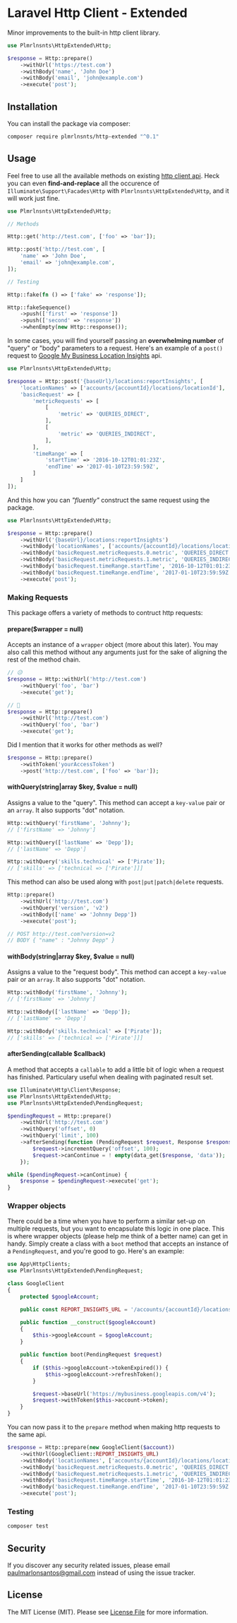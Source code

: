 # Laravel Http Client - Extended

Minor improvements to the built-in http client library.

```php
use Plmrlnsnts\HttpExtended\Http;

$response = Http::prepare()
    ->withUrl('https://test.com')
    ->withBody('name', 'John Doe')
    ->withBody('email', 'john@example.com')
    ->execute('post');
```

## Installation

You can install the package via composer:

```bash
composer require plmrlnsnts/http-extended "^0.1"
```

## Usage

Feel free to use all the available methods on existing [http client api](https://laravel.com/docs/7.x/http-client#introduction). Heck you can even **find-and-replace** all the occurence of `Illuminate\Support\Facades\Http` with `Plmrlnsnts\HttpExtended\Http`, and it will work just fine.

``` php
use Plmrlnsnts\HttpExtended\Http;

// Methods

Http::get('http://test.com', ['foo' => 'bar']);

Http::post('http://test.com', [
    'name' => 'John Doe',
    'email' => 'john@example.com',
]);

// Testing

Http::fake(fn () => ['fake' => 'response']);

Http::fakeSequence()
    ->push(['first' => 'response'])
    ->push(['second' => 'response'])
    ->whenEmpty(new Http::response());
```

In some cases, you will find yourself passing an **overwhelming number** of "query" or "body" parameters to a request. Here's an example of a `post()` request to [Google My Business Location Insights](https://developers.google.com/my-business/content/insight-data) api.

```php
use Plmrlnsnts\HttpExtended\Http;

$response = Http::post('{baseUrl}/locations:reportInsights', [
    'locationNames' => ['accounts/{accountId}/locations/locationId'],
    'basicRequest' => [
        'metricRequests' => [
            [
                'metric' => 'QUERIES_DIRECT',
            ],
            [
                'metric' => 'QUERIES_INDIRECT',
            ],
        ],
        'timeRange' => [
            'startTime' => '2016-10-12T01:01:23Z',
            'endTime' => '2017-01-10T23:59:59Z',
        ]
    ]
]);
```

And this how you can *"fluently"* construct the same request using the package.

```php
use Plmrlnsnts\HttpExtended\Http;

$response = Http::prepare()
    ->withUrl('{baseUrl}/locations:reportInsights')
    ->withBody('locationNames', ['accounts/{accountId}/locations/locationId'])
    ->withBody('basicRequest.metricRequests.0.metric', 'QUERIES_DIRECT')
    ->withBody('basicRequest.metricRequests.1.metric', 'QUERIES_INDIRECT')
    ->withBody('basicRequest.timeRange.startTime', '2016-10-12T01:01:23Z')
    ->withBody('basicRequest.timeRange.endTime', '2017-01-10T23:59:59Z')
    ->execute('post');
```

### Making Requests

This package offers a variety of methods to contruct http requests:

#### prepare($wrapper = null)

Accepts an instance of a `wrapper` object (more about this later). You may also call this method without any arguments just for the sake of aligning the rest of the method chain.

```php
// 😥
$response = Http::withUrl('http://test.com')
    ->withQuery('foo', 'bar')
    ->execute('get');

// 🥰
$response = Http::prepare()
    ->withUrl('http://test.com')
    ->withQuery('foo', 'bar')
    ->execute('get');
```

Did I mention that it works for other methods as well?

```php
$response = Http::prepare()
    ->withToken('yourAccessToken')
    ->post('http://test.com', ['foo' => 'bar']);
```

#### withQuery(string|array $key, $value = null)

Assigns a value to the "query". This method can accept a `key-value` pair or an `array`. It also supports "dot" notation.

```php
Http::withQuery('firstName', 'Johnny');
// ['firstName' => 'Johnny']

Http::withQuery(['lastName' => 'Depp']);
// ['lastName' => 'Depp']

Http::withQuery('skills.technical' => ['Pirate']);
// ['skills' => ['technical => ['Pirate']]]
```

This method can also be used along with `post|put|patch|delete` requests.

```php
Http::prepare()
    ->withUrl('http://test.com')
    ->withQuery('version', 'v2')
    ->withBody(['name' => 'Johnny Depp'])
    ->execute('post');

// POST http://test.com?version=v2
// BODY { "name" : "Johnny Depp" }
```

#### withBody(string|array $key, $value = null)

Assigns a value to the "request body". This method can accept a `key-value` pair or an `array`. It also supports "dot" notation.

```php
Http::withBody('firstName', 'Johnny');
// ['firstName' => 'Johnny']

Http::withBody(['lastName' => 'Depp']);
// ['lastName' => 'Depp']

Http::withBody('skills.technical' => ['Pirate']);
// ['skills' => ['technical => ['Pirate']]]
```

#### afterSending(callable $callback)

A method that accepts a `callable` to add a little bit of logic when a request has finished. Particulary useful when dealing with paginated result set.

```php
use Illuminate\Http\Client\Response;
use Plmrlnsnts\HttpExtended\Http;
use Plmrlnsnts\HttpExtended\PendingRequest;

$pendingRequest = Http::prepare()
    ->withUrl('http://test.com')
    ->withQuery('offset', 0)
    ->withQuery('limit', 100)
    ->afterSending(function (PendingRequest $request, Response $response) {
        $request->incrementQuery('offset', 100);
        $request->canContinue = ! empty(data_get($response, 'data'));
    });

while ($pendingRequest->canContinue) {
    $response = $pendingRequest->execute('get');
}
```

### Wrapper objects

There could be a time when you have to perform a similar set-up on multiple requests, but you want to encapsulate this logic in one place. This is where wrapper objects (please help me think of a better name) can get in handy. Simply create a class with a `boot` method that accepts an instance of a `PendingRequest`, and you're good to go. Here's an example:

```php
use App\HttpClients;
use Plmrlnsnts\HttpExtended\PendingRequest;

class GoogleClient
{
    protected $googleAccount;

    public const REPORT_INSIGHTS_URL = '/accounts/{accountId}/locations:reportInsights';

    public function __construct($googleAccount)
    {
        $this->googleAccount = $googleAccount;
    }

    public function boot(PendingRequest $request)
    {
        if ($this->googleAccount->tokenExpired()) {
            $this->googleAccount->refreshToken();
        }

        $request->baseUrl('https://mybusiness.googleapis.com/v4');
        $request->withToken($this->account->token);
    }
}
```

You can now pass it to the `prepare` method when making http requests to the same api.

```php
$response = Http::prepare(new GoogleClient($account))
    ->withUrl(GoogleClient::REPORT_INSIGHTS_URL)
    ->withBody('locationNames', ['accounts/{accountId}/locations/locationId'])
    ->withBody('basicRequest.metricRequests.0.metric', 'QUERIES_DIRECT')
    ->withBody('basicRequest.metricRequests.1.metric', 'QUERIES_INDIRECT')
    ->withBody('basicRequest.timeRange.startTime', '2016-10-12T01:01:23Z')
    ->withBody('basicRequest.timeRange.endTime', '2017-01-10T23:59:59Z')
    ->execute('post');
```

### Testing

``` bash
composer test
```

## Security

If you discover any security related issues, please email paulmarlonsantos@gmail.com instead of using the issue tracker.

## License

The MIT License (MIT). Please see [License File](LICENSE.md) for more information.
